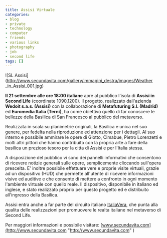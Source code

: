 ```yaml
---
title: Assisi Virtuale
categories:
- blog
- private
- technology
- computer
- friends
- various links
- photography
- job
- second life
tags: []
---
```

![SL Assisi](http://www.secundavita.com/gallery/immagini_destra/images/Weather
_in_Assisi_001.jpg)

**Il 21 settembre alle ore 18:00 italiane** apre al pubblico l'isola di **Assisi in Second Life** (coordinate 1090,1200). Il progetto, realizzato dall'azienda **Wedoit s.a.s. (Assisi)** con la collaborazione di **Metafuturing S.l. (Madrid)** ed **Euromedia Italia (Terni)**, ha come obiettivo quello di far conoscere le bellezze della Basilica di San Francesco al pubblico del metaverso.

  
Realizzata in scala su planimetrie originali, la Basilica e unica nel suo
genere, per fedelta nella riproduzione ed attenzione per i dettagli. Al suo
interno e possibile ammirare le opere di Giotto, Cimabue, Pietro Lorenzetti e
molti altri pittori che hanno contribuito con la propria arte a fare della
basilica un prezioso tesoro per la citta di Assisi e per l'Italia stessa.

A disposizione del pubblico vi sono dei pannelli informativi che consentono di
ricevere notizie generali sulle opere, semplicemente cliccando sull'opera
prescelta. E' inoltre possibile effettuare vere e proprie visite virtuali,
grazie ad un dispositivo (HUD) che permette all'utente di ricevere
informazioni visive ed auditive e che consente di mettere a confronto in ogni
momento l'ambiente virtuale con quello reale. Il dispositivo, disponibile in
italiano ed inglese, e stato realizzato proprio per questo progetto ed e
distribuito all'ingresso della Basilica.

Assisi entra anche a far parte del circuito italiano
[ItaliaVera](http://italiavera3d.com/ "http://italiavera3d.com/" ), che punta
alla qualita delle realizzazioni per promuovere le realta italiane nel
metaverso di Second Life.

Per maggiori informazioni e possibile visitare:
[www.secundavita.com](http://www.secundavita.com "http://www.secundavita.com"
)


